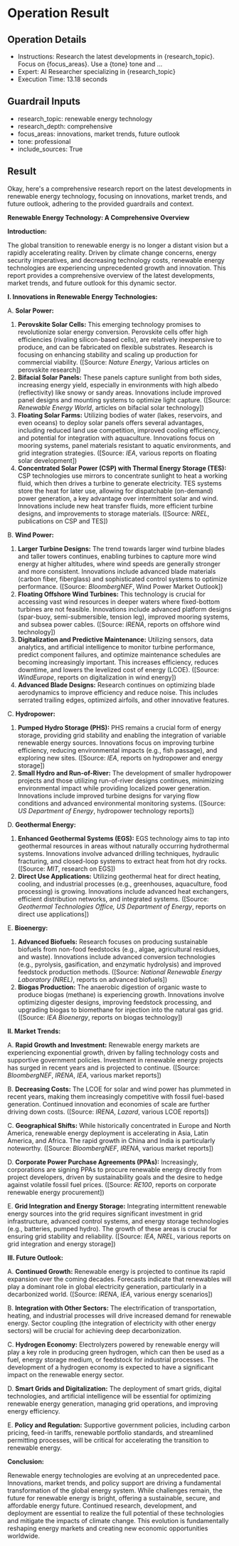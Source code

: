 # Operation Result

## Operation Details
- Instructions: Research the latest developments in {research_topic}. Focus on {focus_areas}. Use a {tone} tone and ...
- Expert: AI Researcher specializing in {research_topic}
- Execution Time: 13.18 seconds

## Guardrail Inputs
- research_topic: renewable energy technology
- research_depth: comprehensive
- focus_areas: innovations, market trends, future outlook
- tone: professional
- include_sources: True

## Result

Okay, here's a comprehensive research report on the latest developments in renewable energy technology, focusing on innovations, market trends, and future outlook, adhering to the provided guardrails and context.

**Renewable Energy Technology: A Comprehensive Overview**

**Introduction:**

The global transition to renewable energy is no longer a distant vision but a rapidly accelerating reality. Driven by climate change concerns, energy security imperatives, and decreasing technology costs, renewable energy technologies are experiencing unprecedented growth and innovation. This report provides a comprehensive overview of the latest developments, market trends, and future outlook for this dynamic sector.

**I. Innovations in Renewable Energy Technologies:**

A. **Solar Power:**

1.  **Perovskite Solar Cells:** This emerging technology promises to revolutionize solar energy conversion. Perovskite cells offer high efficiencies (rivaling silicon-based cells), are relatively inexpensive to produce, and can be fabricated on flexible substrates. Research is focusing on enhancing stability and scaling up production for commercial viability. ([Source: *Nature Energy*, Various articles on perovskite research])
2.  **Bifacial Solar Panels:** These panels capture sunlight from both sides, increasing energy yield, especially in environments with high albedo (reflectivity) like snowy or sandy areas. Innovations include improved panel designs and mounting systems to optimize light capture. ([Source: *Renewable Energy World*, articles on bifacial solar technology])
3.  **Floating Solar Farms:** Utilizing bodies of water (lakes, reservoirs, and even oceans) to deploy solar panels offers several advantages, including reduced land use competition, improved cooling efficiency, and potential for integration with aquaculture. Innovations focus on mooring systems, panel materials resistant to aquatic environments, and grid integration strategies. ([Source: *IEA*, various reports on floating solar development])
4.  **Concentrated Solar Power (CSP) with Thermal Energy Storage (TES):** CSP technologies use mirrors to concentrate sunlight to heat a working fluid, which then drives a turbine to generate electricity. TES systems store the heat for later use, allowing for dispatchable (on-demand) power generation, a key advantage over intermittent solar and wind. Innovations include new heat transfer fluids, more efficient turbine designs, and improvements to storage materials. ([Source: *NREL*, publications on CSP and TES])

B. **Wind Power:**

1.  **Larger Turbine Designs:** The trend towards larger wind turbine blades and taller towers continues, enabling turbines to capture more wind energy at higher altitudes, where wind speeds are generally stronger and more consistent. Innovations include advanced blade materials (carbon fiber, fiberglass) and sophisticated control systems to optimize performance. ([Source: *BloombergNEF*, Wind Power Market Outlook])
2.  **Floating Offshore Wind Turbines:** This technology is crucial for accessing vast wind resources in deeper waters where fixed-bottom turbines are not feasible. Innovations include advanced platform designs (spar-buoy, semi-submersible, tension leg), improved mooring systems, and subsea power cables. ([Source: *IRENA*, reports on offshore wind technology])
3.  **Digitalization and Predictive Maintenance:** Utilizing sensors, data analytics, and artificial intelligence to monitor turbine performance, predict component failures, and optimize maintenance schedules are becoming increasingly important. This increases efficiency, reduces downtime, and lowers the levelized cost of energy (LCOE). ([Source: *WindEurope*, reports on digitalization in wind energy])
4.  **Advanced Blade Designs:** Research continues on optimizing blade aerodynamics to improve efficiency and reduce noise. This includes serrated trailing edges, optimized airfoils, and other innovative features.

C. **Hydropower:**

1.  **Pumped Hydro Storage (PHS):** PHS remains a crucial form of energy storage, providing grid stability and enabling the integration of variable renewable energy sources. Innovations focus on improving turbine efficiency, reducing environmental impacts (e.g., fish passage), and exploring new sites. ([Source: *IEA*, reports on hydropower and energy storage])
2.  **Small Hydro and Run-of-River:** The development of smaller hydropower projects and those utilizing run-of-river designs continues, minimizing environmental impact while providing localized power generation. Innovations include improved turbine designs for varying flow conditions and advanced environmental monitoring systems. ([Source: *US Department of Energy*, hydropower technology reports])

D. **Geothermal Energy:**

1.  **Enhanced Geothermal Systems (EGS):** EGS technology aims to tap into geothermal resources in areas without naturally occurring hydrothermal systems. Innovations involve advanced drilling techniques, hydraulic fracturing, and closed-loop systems to extract heat from hot dry rocks. ([Source: *MIT*, research on EGS])
2.  **Direct Use Applications:** Utilizing geothermal heat for direct heating, cooling, and industrial processes (e.g., greenhouses, aquaculture, food processing) is growing. Innovations include advanced heat exchangers, efficient distribution networks, and integrated systems. ([Source: *Geothermal Technologies Office, US Department of Energy*, reports on direct use applications])

E. **Bioenergy:**

1.  **Advanced Biofuels:** Research focuses on producing sustainable biofuels from non-food feedstocks (e.g., algae, agricultural residues, and waste). Innovations include advanced conversion technologies (e.g., pyrolysis, gasification, and enzymatic hydrolysis) and improved feedstock production methods. ([Source: *National Renewable Energy Laboratory (NREL)*, reports on advanced biofuels])
2.  **Biogas Production:** The anaerobic digestion of organic waste to produce biogas (methane) is experiencing growth. Innovations involve optimizing digester designs, improving feedstock processing, and upgrading biogas to biomethane for injection into the natural gas grid. ([Source: *IEA Bioenergy*, reports on biogas technology])

**II. Market Trends:**

A. **Rapid Growth and Investment:** Renewable energy markets are experiencing exponential growth, driven by falling technology costs and supportive government policies. Investment in renewable energy projects has surged in recent years and is projected to continue. ([Source: *BloombergNEF*, *IRENA*, *IEA*, various market reports])

B. **Decreasing Costs:** The LCOE for solar and wind power has plummeted in recent years, making them increasingly competitive with fossil fuel-based generation. Continued innovation and economies of scale are further driving down costs. ([Source: *IRENA*, *Lazard*, various LCOE reports])

C. **Geographical Shifts:** While historically concentrated in Europe and North America, renewable energy deployment is accelerating in Asia, Latin America, and Africa. The rapid growth in China and India is particularly noteworthy. ([Source: *BloombergNEF*, *IRENA*, various market reports])

D. **Corporate Power Purchase Agreements (PPAs):** Increasingly, corporations are signing PPAs to procure renewable energy directly from project developers, driven by sustainability goals and the desire to hedge against volatile fossil fuel prices. ([Source: *RE100*, reports on corporate renewable energy procurement])

E. **Grid Integration and Energy Storage:** Integrating intermittent renewable energy sources into the grid requires significant investment in grid infrastructure, advanced control systems, and energy storage technologies (e.g., batteries, pumped hydro). The growth of these areas is crucial for ensuring grid stability and reliability. ([Source: *IEA*, *NREL*, various reports on grid integration and energy storage])

**III. Future Outlook:**

A. **Continued Growth:** Renewable energy is projected to continue its rapid expansion over the coming decades. Forecasts indicate that renewables will play a dominant role in global electricity generation, particularly in a decarbonized world. ([Source: *IRENA*, *IEA*, various energy scenarios])

B. **Integration with Other Sectors:** The electrification of transportation, heating, and industrial processes will drive increased demand for renewable energy. Sector coupling (the integration of electricity with other energy sectors) will be crucial for achieving deep decarbonization.

C. **Hydrogen Economy:** Electrolyzers powered by renewable energy will play a key role in producing green hydrogen, which can then be used as a fuel, energy storage medium, or feedstock for industrial processes. The development of a hydrogen economy is expected to have a significant impact on the renewable energy sector.

D. **Smart Grids and Digitalization:** The deployment of smart grids, digital technologies, and artificial intelligence will be essential for optimizing renewable energy generation, managing grid operations, and improving energy efficiency.

E. **Policy and Regulation:** Supportive government policies, including carbon pricing, feed-in tariffs, renewable portfolio standards, and streamlined permitting processes, will be critical for accelerating the transition to renewable energy.

**Conclusion:**

Renewable energy technologies are evolving at an unprecedented pace. Innovations, market trends, and policy support are driving a fundamental transformation of the global energy system. While challenges remain, the future for renewable energy is bright, offering a sustainable, secure, and affordable energy future. Continued research, development, and deployment are essential to realize the full potential of these technologies and mitigate the impacts of climate change. This evolution is fundamentally reshaping energy markets and creating new economic opportunities worldwide.
